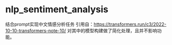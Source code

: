 # nlp_sentiment_analysis
结合prompt实现中文情感分析任务
引用自：https://transformers.run/c3/2022-10-10-transformers-note-10/
对其中的模型构建做了简化处理，且并不影响功能。

